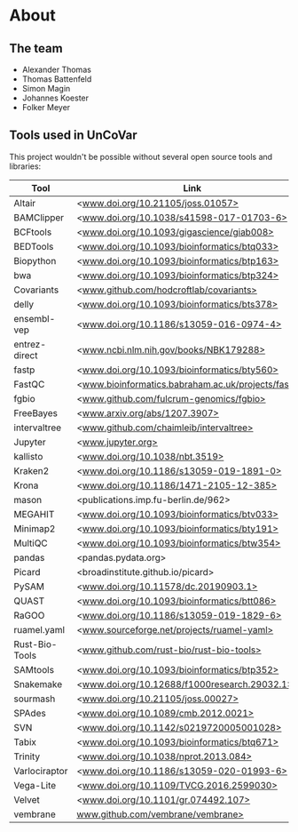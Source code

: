 # About

## The team

- Alexander Thomas
- Thomas Battenfeld
- Simon Magin
- Johannes Koester
- Folker Meyer



## Tools used in UnCoVar

This project wouldn't be possible without several open source tools and libraries:

| Tool           | Link                                                |
| -------------- | --------------------------------------------------- |
| Altair         | <www.doi.org/10.21105/joss.01057>                   |
| BAMClipper     | <www.doi.org/10.1038/s41598-017-01703-6>            |
| BCFtools       | <www.doi.org/10.1093/gigascience/giab008>           |
| BEDTools       | <www.doi.org/10.1093/bioinformatics/btq033>         |
| Biopython      | <www.doi.org/10.1093/bioinformatics/btp163>         |
| bwa            | <www.doi.org/10.1093/bioinformatics/btp324>         |
| Covariants     | <www.github.com/hodcroftlab/covariants>             |
| delly          | <www.doi.org/10.1093/bioinformatics/bts378>         |
| ensembl-vep    | <www.doi.org/10.1186/s13059-016-0974-4>             |
| entrez-direct  | <www.ncbi.nlm.nih.gov/books/NBK179288>              |
| fastp          | <www.doi.org/10.1093/bioinformatics/bty560>         |
| FastQC         | <www.bioinformatics.babraham.ac.uk/projects/fastqc> |
| fgbio          | <www.github.com/fulcrum-genomics/fgbio>             |
| FreeBayes      | <www.arxiv.org/abs/1207.3907>                       |
| intervaltree   | <www.github.com/chaimleib/intervaltree>             |
| Jupyter        | <www.jupyter.org>                                   |
| kallisto       | <www.doi.org/10.1038/nbt.3519>                      |
| Kraken2        | <www.doi.org/10.1186/s13059-019-1891-0>             |
| Krona          | <www.doi.org/10.1186/1471-2105-12-385>              |
| mason          | <publications.imp.fu-berlin.de/962>                 |
| MEGAHIT        | <www.doi.org/10.1093/bioinformatics/btv033>         |
| Minimap2       | <www.doi.org/10.1093/bioinformatics/bty191>         |
| MultiQC        | <www.doi.org/10.1093/bioinformatics/btw354>         |
| pandas         | <pandas.pydata.org>                                 |
| Picard         | <broadinstitute.github.io/picard>                   |
| PySAM          | <www.doi.org/10.11578/dc.20190903.1>                |
| QUAST          | <www.doi.org/10.1093/bioinformatics/btt086>         |
| RaGOO          | <www.doi.org/10.1186/s13059-019-1829-6>             |
| ruamel.yaml    | <www.sourceforge.net/projects/ruamel-yaml>          |
| Rust-Bio-Tools | <www.github.com/rust-bio/rust-bio-tools>            |
| SAMtools       | <www.doi.org/10.1093/bioinformatics/btp352>         |
| Snakemake      | <www.doi.org/10.12688/f1000research.29032.1>        |
| sourmash       | <www.doi.org/10.21105/joss.00027>                   |
| SPAdes         | <www.doi.org/10.1089/cmb.2012.0021>                 |
| SVN            | <www.doi.org/10.1142/s0219720005001028>             |
| Tabix          | <www.doi.org/10.1093/bioinformatics/btq671>         |
| Trinity        | <www.doi.org/10.1038/nprot.2013.084>                |
| Varlociraptor  | <www.doi.org/10.1186/s13059-020-01993-6>            |
| Vega-Lite      | <www.doi.org/10.1109/TVCG.2016.2599030>             |
| Velvet         | <www.doi.org/10.1101/gr.074492.107>                 |
| vembrane       | www.github.com/vembrane/vembrane>                   |
